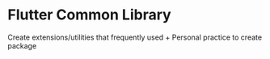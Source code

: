 # Flutter Common Library

Create extensions/utilities that frequently used + Personal practice to create package
